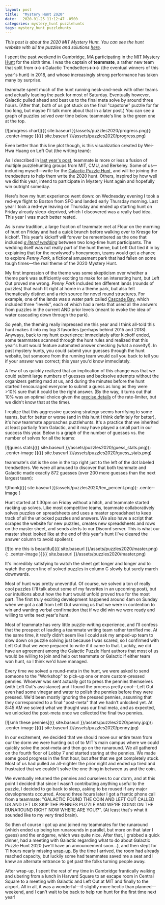 ```yaml
---
layout: post
title:  "Mystery Hunt 2020"
date:   2020-01-25 11:12:47 -0500
categories: mystery_hunt puzzlehunts
tags: mystery_hunt puzzlehunts
---
```


*This post is about the 2020 MIT Mystery Hunt. You can see the hunt website with all the puzzles and solutions [here](https://web.mit.edu/puzzle/www/2020/).*

I spent the past weekend in Cambridge, MA participating in the [MIT Mystery Hunt](http://web.mit.edu/puzzle/www/) for the sixth time. I was the captain of **teammate**, a rather new team that split from ✈️✈️✈️Galactic Trendsetters✈️✈️✈️ (the eventual winners of this year's hunt) in 2018, and whose increasingly strong performance has taken many by surprise.

<!--more-->

teammate spent much of the hunt running neck-and-neck with other teams and actually leading the pack for most of Saturday. Eventually however, Galactic pulled ahead and beat us to the final meta solve by around three hours. (After that, both of us got stuck on the final "capstone" puzzle for far too long, but maybe I'll talk more about that in a later post.) You can see a graph of puzzles solved over time below. teammate's line is the green one at the top.

[![progress chart]({{ site.baseurl }}/assets/puzzles2020/progress.png){: .center-image }]({{ site.baseurl }}/assets/puzzles2020/progress.png)

Even better than this line plot though, is this visualization created by Wei-Hwa Huang on Left Out (the writing team):

<div class="flourish-embed flourish-bar-chart-race" data-src="visualisation/1267425"></div><script src="https://public.flourish.studio/resources/embed.js"></script>

As I described in [last year's post](https://fortenf.org/e/mystery_hunt/puzzlehunts/2019/01/22/mystery-hunt-2019-part-1.html), teammate is more or less a fusion of multiple puzzlehunting groups from MIT, CMU, and Berkeley. Some of us—including myself—write for the [Galactic Puzzle Hunt](https://galacticpuzzlehunt.com/), and will be joining the trendsetters to help them write the 2020 hunt. Others, inspired by how well we did this year, intend to participate in Mystery Hunt again and hopefully win outright someday.

Here's how my hunt experience went down: on Wednesday evening I took a red-eye flight to Boston from SFO and landed early Thursday morning. Last year I took a red-eye leaving on Thursday and ended up starting hunt on Friday already sleep-deprived, which I discovered was a really bad idea. This year I was much better rested.

As is now tradition, a large fraction of teammate met at Flour on the morning of hunt on Friday and had a quick brunch before walking over to Kresge for kickoff. This year's kickoff will forever be remembered as the one that included [*a literal wedding*](https://www.youtube.com/watch?v=mOKqITBPo2w) between two long-time hunt participants. The wedding itself was not really part of the hunt theme, but Left Out tied it in by explaining that for the newlywed's honeymoon, teams would get a chance to explore *Penny Park*, a fictional amusement park that had fallen on some tough times—the real theme of the 2020 Mystery Hunt.

My first impression of the theme was some skepticism over whether a theme park was sufficiently exciting to make for an interesting hunt, but Left Out proved me wrong. *Penny Park* included ten different lands (rounds of puzzles) that each fit right at home in a theme park, but also felt thematically distinct and a rich source for novel round structures. For example, one of the lands was a water park called [Cascade Bay](https://web.mit.edu/puzzle/www/2020/land/cascade/), which included three "levels", each of which had a meta that used all the answers from puzzles in the current AND prior levels (meant to evoke the idea of water cascading down through the park).

So yeah, the theming really impressed me this year and I think all-told this hunt makes it into my top 3 favorites (perhaps behind 2015 and 2018). Anyways, back to my hunt experience: immediately after kickoff ended, some teammates scanned through the hunt rules and realized that this year's hunt would feature automated answer checking (what a novelty!). In past mystery hunts, you could submit your guesses through the hunt website, but someone from the running team would call you back to tell you if your answer was correct; this year you'd know immediately.

A few of us quickly realized that an implication of this change was that we could submit large numbers of guesses and backsolve attempts without the organizers getting mad at us, and during the minutes before the hunt started I encouraged everyone to submit a guess as long as they were >10% sure that it could be the right answer. (By the way, it turns out that 10% was an optimal choice given the [precise details](https://puzzlvaria.wordpress.com/2020/01/20/2020-mit-mystery-hunt-part-1-coping-with-anticlimax/#comment-831) of the rate-limiter, but we didn't know that at the time).

I realize that this aggressive guessing strategy seems horrifying to some teams, but for better or worse (and in this hunt I think definitely for better), it's how teammate approaches puzzlehunts. It's a practice that we inherited at least partially from Galactic, and it may have played a small part in our success this year. Below is a graph of the number of guesses vs. the number of solves for all the teams:

[![guess stats]({{ site.baseurl }}/assets/puzzles2020/guess_stats.png){: .center-image }]({{ site.baseurl }}/assets/puzzles2020/guess_stats.png)

teammate's dot is the one in the top right just to the left of the dot labeled trendsetters. We were all amused to discover that both teammate and Galactic made exactly 872 guesses (over 200 more guesses than the next largest team):

![thonk]({{ site.baseurl }}/assets/puzzles2020/ten_percent.png){: .center-image }

Hunt started at 1:30pm on Friday without a hitch, and teammate started racking up solves. Like most competitive teams, teammate collaboratively solves puzzles on spreadsheets and uses a master spreadsheet to keep track of all the unlocked puzzles and answers. We also have a script that scrapes the website for new puzzles, creates new spreadsheets and rows on the master sheet, and sends alerts to our Discord server. This is what our master sheet looked like at the end of this year's hunt (I've cleared the answer column to avoid spoilers):

[![to me this is beautiful]({{ site.baseurl }}/assets/puzzles2020/master.png){: .center-image }]({{ site.baseurl }}/assets/puzzles2020/master.png)

It's incredibly satisfying to watch the sheet get longer and longer and to watch the green line of solved puzzles in column C slowly but surely march downwards.

Most of hunt was pretty uneventful. Of course, we solved a ton of really cool puzzles (I'll talk about some of my favorites in an upcoming post), but our intuitions about how the hunt would unfold proved true for the most part. The first truly exciting development happened around 4am on Sunday when we got a call from Left Out warning us that we were in contention to win and wanting verbal confirmation that if we did win we were ready and willing to write next year's hunt.

Most of teammate has very little puzzle-writing experience, and I'll confess that the prospect of leading a teammate writing team rather terrified me. At the same time, it *really* didn't seem like I could ask my amped-up team to slow down on puzzle solving just because I was scared, so I confirmed with Left Out that we were prepared to write if it came to that. Luckily, we did have an agreement among the Galactic Puzzle Hunt authors that most of us would be willing to join and help out teammate or Galactic if either team won hunt, so I think we'd have managed.

Every time we solved a round-meta in the hunt, we were asked to send someone to the "Workshop" to pick-up one or more custom-pressed pennies. Whoever was sent actually got to press the pennies themselves (with Left Out's assistance) and I found the process pretty cool—Left Out even had some vinegar and water to polish the pennies before they were pressed. We'd been mostly ignoring the pressed pennies, assuming that they corresponded to a final "post-meta" that we hadn't unlocked yet. At 8:45 AM we solved what we thought was our final meta, and as expected, we unlocked the post-meta once we collected the final two pennies.

[![smh these pennies]({{ site.baseurl }}/assets/puzzles2020/penny.jpg){: .center-image }]({{ site.baseurl }}/assets/puzzles2020/penny.jpg)

In our excitement, we decided that we should move our entire team from our the dorm we were hunting out of to MIT's main campus where we could quickly solve the post-meta and then go on the runaround. We all gathered on the fourth floor of Lobby 7 and started staring at the pennies. We made some good progress in the first hour, but after that we got completely stuck. Most of us had pulled an all-nighter the prior night and ended up tired and frustrated that we couldn't solve the one thing in between us and the coin.

We eventually returned the pennies and ourselves to our dorm, and at this point I decided that since I wasn't contributing anything useful to the puzzle, I decided to go back to sleep, asking to be roused if any major developments occurred. Around three hours later I got a frantic phone call from a teammate: "GALACTIC FOUND THE COIN AND LEFT OUT CALLED US AND LET US SKIP THE PENNIES PUZZLE AND WE'RE GOING ON THE RUNAROUND RIGHT NOW WHERE ARE YOU!?". (At least that's what it sounded like to my very tired brain).

So then of course I got up and joined my teammates for the runaround (which ended up being ten runarounds in parallel, but more on that later I guess) and the endgame, which was quite nice. After that, I grabbed a quick dinner, had a meeting with Galactic regarding what to do about Galactic Puzzle Hunt 2020 (we'll have an announcement soon…), and then slept for 11 hours nearly missing [wrap-up](https://www.youtube.com/watch?v=WjM0mSgoqPI). By the time I arrived, the room had already reached capacity, but luckily some had teammates saved me a seat and I knew an alternate entrance to get past the folks turning people away.

After wrap-up, I spent the rest of my time in Cambridge frantically walking and ubering from a lunch in Harvard Square to an escape room in Central Square to a meeting with Galactic and Left Out at MIT and finally to the airport. All in all, it was a wonderful—if slightly more hectic than planned—weekend, and I can't wait to be back to help *run* hunt for the first time next year!
